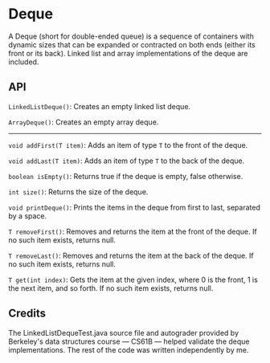 # Deque

A Deque (short for double-ended queue) is a sequence of containers with dynamic sizes that can be expanded or 
contracted on both ends (either its front or its back). Linked list and array implementations of the deque are
included.

## API

`LinkedListDeque()`: Creates an empty linked list deque.

`ArrayDeque()`: Creates an empty array deque.
***
`void addFirst(T item)`: Adds an item of type `T` to the front of the deque.

`void addLast(T item)`: Adds an item of type `T` to the back of the deque.

`boolean isEmpty()`: Returns true if the deque is empty, false otherwise.

`int size()`: Returns the size of the deque.

`void printDeque()`: Prints the items in the deque from first to last, separated by a space.

`T removeFirst()`: Removes and returns the item at the front of the deque. If no such item exists, returns null.

`T removeLast()`: Removes and returns the item at the back of the deque. If no such item exists, returns null.

`T get(int index)`: Gets the item at the given index, where 0 is the front, 1 is the next item, and so forth.
If no such item exists, returns null.

## Credits
The LinkedListDequeTest.java source file and autograder provided by Berkeley's data structures course — CS61B — helped
validate the deque implementations. The rest of the code was written independently by me.
